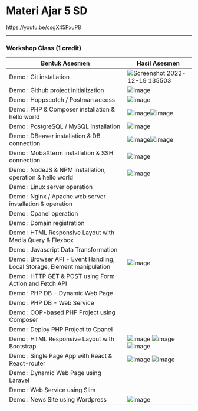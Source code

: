 # Materi Ajar 5 SD
https://youtu.be/csgX45PxuP8

-----------------------------------------------------------

### Workshop Class (1 credit)

Bentuk Asesmen|Hasil Asesmen
---|---
Demo : Git installation|![Screenshot 2022-12-19 135503](https://user-images.githubusercontent.com/78277922/208367919-27732743-a473-40fa-b19d-14fca8cb9d6d.png)
Demo : Github project initialization|![image](https://user-images.githubusercontent.com/78277922/208375116-8d09b5ce-4fdd-4f62-823f-b100ead88f55.png)
Demo : Hoppscotch / Postman access|![image](https://user-images.githubusercontent.com/78277922/208375276-df165823-6216-4c2e-951f-cfbe01b9c184.png)
Demo : PHP & Composer installation & hello world|![image](https://user-images.githubusercontent.com/78277922/209353169-68c3667c-dc25-412a-bd7f-29f0d30fa837.png)![image](https://user-images.githubusercontent.com/78277922/209352946-0b3b6a1a-da98-49ac-a43c-e6490409f205.png)
Demo : PostgreSQL / MySQL installation|![image](https://user-images.githubusercontent.com/78277922/208567303-16e5e13b-13fa-469f-a92b-b9f0f85d7239.png)
Demo : DBeaver installation & DB connection|![image](https://user-images.githubusercontent.com/78277922/209459534-94ac30cb-2b42-42ca-ad5a-9b963f988b8f.png)![image](https://user-images.githubusercontent.com/78277922/209459636-9c4ffbfd-e961-477c-a877-518b1d52bbb6.png)
Demo : MobaXterm installation & SSH connection|![image](https://user-images.githubusercontent.com/78277922/208583561-0152a731-3261-447a-818d-91b14c7f816e.png)
Demo : NodeJS & NPM installation, operation & hello world|![image](https://user-images.githubusercontent.com/78277922/208581440-7af0a31a-ac07-4a7c-b060-014f883acdbf.png)
Demo : Linux server operation|
Demo : Nginx / Apache web server installation & operation|
Demo : Cpanel operation|
Demo : Domain registration|
Demo : HTML Responsive Layout with Media Query & Flexbox|
Demo : Javascript Data Transformation|
Demo : Browser API - Event Handling, Local Storage, Element manipulation|![image](https://user-images.githubusercontent.com/78277922/208582500-51ab2a9b-6201-4347-bd2f-96438c47d48f.png)
Demo : HTTP GET & POST using Form Action and Fetch API|
Demo : PHP DB - Dynamic Web Page|
Demo : PHP DB - Web Service|
Demo : OOP-based PHP Project using Composer|
Demo : Deploy PHP Project to Cpanel|
Demo : HTML Responsive Layout with Bootstrap|![image](https://user-images.githubusercontent.com/78277922/209476360-7fb0d2b4-0f2e-45a6-b316-307ae49f1378.png) ![image](https://user-images.githubusercontent.com/78277922/209476384-d926db13-1334-4be6-a3fa-c3646ebad02d.png) ![image](https://user-images.githubusercontent.com/78277922/209476416-03bf488d-c716-48f0-bc77-00466f69bd3d.png)
Demo : Single Page App with React & React-router|![image](https://user-images.githubusercontent.com/78277922/209476360-7fb0d2b4-0f2e-45a6-b316-307ae49f1378.png) ![image](https://user-images.githubusercontent.com/78277922/209476372-0734cbed-34c6-4a63-a49e-1ac70ce7b7d2.png)
Demo : Dynamic Web Page using Laravel|
Demo : Web Service using Slim|
Demo : News Site using Wordpress|![image](https://user-images.githubusercontent.com/78277922/209476247-c81fa4de-cfde-4d22-b402-eaa5caf7a1f4.png)
